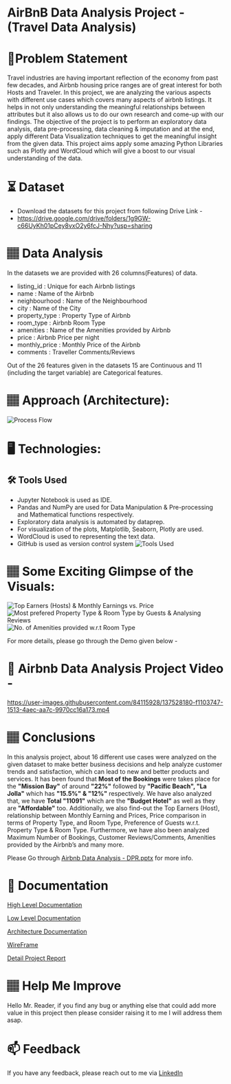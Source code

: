 
# AirBnB Data Analysis Project - (Travel Data Analysis)

# 📝Problem Statement
Travel  industries  are  having  important  reflection  of  the  economy  from  past  few  decades,  and  Airbnb 
housing price ranges are of great interest for both Hosts and Traveler. In this project, we are analyzing the 
various aspects with different use cases which covers  many aspects of airbnb listings. It helps in not only 
understanding  the  meaningful  relationships  between  attributes  but  it  also  allows  us  to  do  our  own 
research and come-up with our findings.
The objective of the project is to perform  an exploratory data analysis, data pre-processing, data cleaning 
& imputation and at the end, apply different Data Visualization  techniques  to  get the  meaningful insight 
from the given data. This project aims apply some amazing Python Libraries such as Plotly and WordCloud 
which will give a boost to our visual understanding of the data.

# ⏳ Dataset
* Download the datasets for this project from following Drive Link -
* https://drive.google.com/drive/folders/1g9GW-c66UyKh01pCey8vxO2y6fcJ-Nhy?usp=sharing

# 🏽‍ Data Analysis
In the datasets we are provided with 26 columns(Features) of data.

* listing_id : Unique for each Airbnb listings
* name : Name of the Airbnb
* neighbourhood : Name of the Neighbourhood
* city : Name of the City
* property_type : Property Type of Airbnb
* room_type : Airbnb Room Type
* amenities : Name of the Amenities provided by Airbnb
* price : Airbnb Price per night
* monthly_price : Monthly Price of the Airbnb
* comments : Traveller Comments/Reviews

Out of the 26 features given in the datasets 15 are Continuous and 11 (including the target variable) are Categorical features.

# 🏽‍ Approach (Architecture):
![Process Flow](https://user-images.githubusercontent.com/84115928/137479294-ccfa21f9-81e1-4de8-8f96-15ddefdec06e.JPG)

# 🖥️ Technologies:
## 🛠️ Tools Used
* Jupyter Notebook is used as IDE. 
* Pandas and NumPy are used for Data Manipulation & Pre-processing and Mathematical functions respectively.
* Exploratory data analysis is automated by dataprep. 
* For visualization of the plots, Matplotlib, Seaborn, Plotly are used.
* WordCloud is used to representing the text data.
* GitHub is used as version control system
![Tools Used](https://user-images.githubusercontent.com/84115928/137479477-5b2ee79c-078a-4b44-8dcb-a4d376fdded6.JPG)


# 🏽‍ Some Exciting Glimpse of the Visuals:
![Top Earners (Hosts) & Monthly Earnings vs. Price](https://user-images.githubusercontent.com/84115928/137474580-bb1d102c-48cf-4bdd-8114-1326d8f0b502.gif)
![Most prefered Property Type & Room Type by Guests & Analysing Reviews](https://user-images.githubusercontent.com/84115928/137478294-6f75f095-33ec-472c-a3d2-556ac2a5c4e1.gif)
![No. of Amenities provided w.r.t Room Type](https://user-images.githubusercontent.com/84115928/137477607-53c3b573-ed8e-4a31-ae5c-bcc7a952ffec.gif)

For more details, please go through the Demo given below -
# 🎯 Airbnb Data Analysis Project Video -

https://user-images.githubusercontent.com/84115928/137528180-f1103747-1513-4aec-aa7c-9970cc16a173.mp4

# 🏽‍ Conclusions
In this analysis project, about 16 different use cases were analyzed on the given dataset to make better business decisions and help analyze customer trends and satisfaction, which can lead to new and better products and services. It has been found that **Most of the Bookings** were takes place for the **"Mission Bay"** of around **"22%"** followed by **"Pacific Beach", "La Jolla"** which has **"15.5%"  & "12%"** respectively.  We have also analyzed that, we have **Total "11091"** which are the **"Budget Hotel"** as well as they are **"Affordable"** too.  Additionally,  we also find-out the Top Earners (Host), 
relationship between Monthly Earning and Prices, Price comparison in terms of Property Type, and 
Room Type, Preference of Guests w.r.t. Property Type & Room Type. Furthermore, we have also 
been analyzed Maximum Number of Bookings, Customer Reviews/Comments, Amenities provided 
by the Airbnb’s and many more. 

Please Go through [Airbnb Data Analysis - DPR.pptx](https://github.com/Lokesh-Attarde/Airbnb-Data-Analysis/blob/a01467627b0b301ff3ed8cfe16093f2f078f041a/Documents/AirBnB%20Data%20Analysis%20-%20DPR.pptx) for more info.

# 📖 Documentation

[High Level Documentation](https://github.com/Lokesh-Attarde/Airbnb-Data-Analysis/blob/a5accd0d6d05cf9663febaa34ea4e106984f9e76/Documents/AirBnB%20Data%20Analysis%20-%20HLD.pdf)

[Low Level Documentation](https://github.com/Lokesh-Attarde/Airbnb-Data-Analysis/blob/2f7b01b003d93a0983bb5a5e697c37aec1090aac/Documents/AirBnB%20Data%20Analysis%20-%20LLD.pdf)

[Architecture Documentation](https://github.com/Lokesh-Attarde/Airbnb-Data-Analysis/blob/2f7b01b003d93a0983bb5a5e697c37aec1090aac/Documents/AirBnB%20Data%20Analysis%20-%20Architecture.pdf)

[WireFrame](https://github.com/Lokesh-Attarde/Airbnb-Data-Analysis/blob/2f7b01b003d93a0983bb5a5e697c37aec1090aac/Documents/AirBnB%20Data%20Analysis%20-%20Wireframe.pdf)

[Detail Project Report](https://github.com/Lokesh-Attarde/Airbnb-Data-Analysis/blob/a01467627b0b301ff3ed8cfe16093f2f078f041a/Documents/AirBnB%20Data%20Analysis%20-%20DPR.pptx)

# 🏽‍ Help Me Improve
Hello Mr. Reader, if you find any bug or anything else that could add more value in this project then please consider raising it to me I will address them asap.

  
# 📫 Feedback

If you have any feedback, please reach out to me via [LinkedIn](https://www.linkedin.com/in/lokesh-attarde-145086141/)